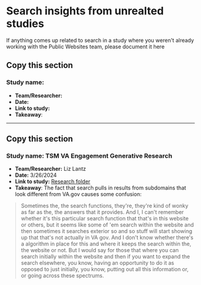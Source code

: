 # Search insights from unrealted studies
If anything comes up related to search in a study where you weren't already working with the Public Websites team, please document it here

## Copy this section
### Study name:
- **Team/Researcher:** 
- **Date:**
- **Link to study:**
- **Takeaway**:
----
## Copy this section
### Study name: TSM VA Engagement Generative Research
- **Team/Researcher:**  Liz Lantz
- **Date:** 3/26/2024
- **Link to study:** [Research folder](https://github.com/department-of-veterans-affairs/va.gov-team/tree/master/products/identity-personalization/onboarding/discovery-research/2024-03-onboarding-generative-research)
- **Takeaway**: The fact that search pulls in results from subdomains that look different from VA.gov causes some confusion:
>  Sometimes the, the search functions, they're, they're kind of wonky as far as the, the answers that it provides. And I, I can't remember whether it's this particular search function that that's in this website or others, but it seems like some of 'em search within the website and then sometimes it searches exterior so and so stuff will start showing up that that's not actually in VA gov. And I don't know whether there's a algorithm in place for this and where it keeps the search within the, the website or not. But I would say for those that where you can search initially within the website and then if you want to expand the search elsewhere, you know, having an opportunity to do it as opposed to just initially, you know, putting out all this information or, or going across these spectrums.
